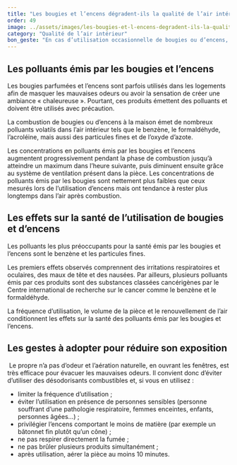 ```yaml
---
title: "Les bougies et l’encens dégradent-ils la qualité de l’air intérieur ?"
order: 49
image: ../assets/images/les-bougies-et-l-encens-degradent-ils-la-qualite-de-l-air-interieur.jpg
category: "Qualité de l’air intérieur"
bon_geste: "En cas d’utilisation occasionnelle de bougies ou d’encens, aérer la pièce en ouvrant les fenêtres en grand après l’utilisation pendant au moins 10 minutes."
---
```


## Les polluants émis par les bougies et l’encens

Les bougies parfumées et l’encens sont parfois utilisés dans les logements afin de masquer les mauvaises odeurs ou avoir la sensation de créer une ambiance « chaleureuse ». Pourtant, ces produits émettent des polluants et doivent être utilisés avec précaution.

La combustion de bougies ou d’encens à la maison émet de nombreux polluants volatils dans l’air intérieur tels que le benzène, le formaldéhyde, l’acroléine, mais aussi des particules fines et de l’oxyde d’azote. 

Les concentrations en polluants émis par les bougies et l’encens augmentent progressivement pendant la phase de combustion jusqu’à atteindre un maximum dans l’heure suivante, puis diminuent ensuite grâce au système de ventilation présent dans la pièce. Les concentrations de polluants émis par les bougies sont nettement plus faibles que ceux mesurés lors de l’utilisation d’encens mais ont tendance à rester plus longtemps dans l’air après combustion.

## Les effets sur la santé de l’utilisation de bougies et d’encens

Les polluants les plus préoccupants pour la santé émis par les bougies et l’encens sont le benzène et les particules fines. 

Les premiers effets observés comprennent des irritations respiratoires et oculaires, des maux de tête et des nausées. Par ailleurs, plusieurs polluants émis par ces produits sont des substances classées cancérigènes par le Centre international de recherche sur le cancer comme le benzène et le formaldéhyde.

La fréquence d’utilisation, le volume de la pièce et le renouvellement de l’air conditionnent les effets sur la santé des polluants émis par les bougies et l’encens. 

## Les gestes à adopter pour réduire son exposition  
­
Le propre n’a pas d’odeur et l’aération naturelle, en ouvrant les fenêtres, est très efficace pour évacuer les mauvaises odeurs. Il convient donc d’éviter d’utiliser des désodorisants combustibles et, si vous en utilisez : 
- limiter la fréquence d’utilisation ;
- éviter l’utilisation en présence de personnes sensibles (personne souffrant d’une pathologie respiratoire, femmes enceintes, enfants, personnes âgées…) ;
- privilégier l’encens comportant le moins de matière (par exemple un bâtonnet fin plutôt qu’un cône) ;
- ne pas respirer directement la fumée ;
- ne pas brûler plusieurs produits simultanément ;
- après utilisation, aérer la pièce au moins 10 minutes.
